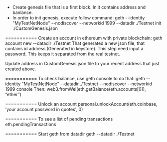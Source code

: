 - Create genesis file that is a first block. In it contains address and banlance.
- In order to init genesis, execute follow command: geth --identity "MyTestNetNode" --nodiscover --networkid 1999 --datadir ./Testnet  init ./CustomGenesis.json

===========
Create an account in ethereum with private blockchain:
geth account new --datadir ./Testnet
That generated a new json file, that contains id address (Generated in keystore). This step need input a password. This keeps it separated from the real testnet.

Update address in CustomGenesis.json file to your recent address that just created above.

===========
To check balance, use geth console to do that:
geth --identity "MyTestNetNode" --datadir ./Testnet --nodiscover --networkid 1999 console
Then:
web3.fromWei(eth.getBalance(eth.accounts[0]), “ether”)

===========
Unlock an account
personal.unlockAccount(eth.coinbase, 'your account password in quotes', 0)

===========
To see a list of pending transactions
eth.pendingTransactions

===========
Start geth from datadir
geth --datadir ./Testnet
